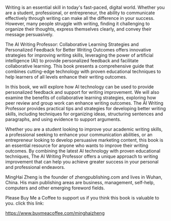
Writing is an essential skill in today's fast-paced, digital world. Whether you are a student, professional, or entrepreneur, the ability to communicate effectively through writing can make all the difference in your success. However, many people struggle with writing, finding it challenging to organize their thoughts, express themselves clearly, and convey their message persuasively.

The AI Writing Professor: Collaborative Learning Strategies and Personalized Feedback for Better Writing Outcomes offers innovative strategies for improving writing skills, leveraging the power of artificial intelligence (AI) to provide personalized feedback and facilitate collaborative learning. This book presents a comprehensive guide that combines cutting-edge technology with proven educational techniques to help learners of all levels enhance their writing outcomes.

In this book, we will explore how AI technology can be used to provide personalized feedback and support for writing improvement. We will also examine the benefits of collaborative learning strategies, exploring how peer review and group work can enhance writing outcomes. The AI Writing Professor provides practical tips and strategies for developing better writing skills, including techniques for organizing ideas, structuring sentences and paragraphs, and using evidence to support arguments.

Whether you are a student looking to improve your academic writing skills, a professional seeking to enhance your communication abilities, or an entrepreneur looking to develop persuasive marketing content, this book is an essential resource for anyone who wants to improve their writing outcomes. By combining the latest AI technology with proven educational techniques, The AI Writing Professor offers a unique approach to writing improvement that can help you achieve greater success in your personal and professional endeavors.

MingHai Zheng is the founder of zhengpublishing.com and lives in Wuhan, China. His main publishing areas are business, management, self-help, computers and other emerging foreword fields.

Please Buy Me a Coffee to support us if you think this book is valuable to you. click this link:

https://www.buymeacoffee.com/minghaizheng
